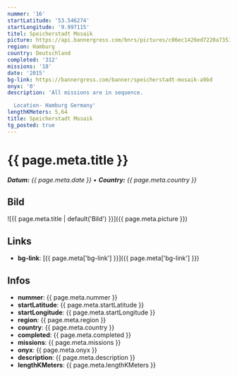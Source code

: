 ```yaml
---
nummer: '16'
startLatitude: '53.546274'
startLongitude: '9.997115'
titel: Speicherstadt Mosaik
picture: https://api.bannergress.com/bnrs/pictures/c06ec1426ed7220a73534afaa62b7fe9
region: Hamburg
country: Deutschland
completed: '312'
missions: '18'
date: '2015'
bg-link: https://bannergress.com/banner/speicherstadt-mosaik-a9bd
onyx: '0'
description: 'All missions are in sequence.

  Location- Hamburg Germany'
lengthKMeters: 5,64
title: Speicherstadt Mosaik
tg_posted: true
---
```

# {{ page.meta.title }}
_**Datum:** {{ page.meta.date }} • **Country:** {{ page.meta.country }}_

## Bild
![{{ page.meta.title | default('Bild') }}]({{ page.meta.picture }})

## Links
- **bg-link**: [{{ page.meta['bg-link'] }}]({{ page.meta['bg-link'] }})

## Infos
- **nummer**: {{ page.meta.nummer }}
- **startLatitude**: {{ page.meta.startLatitude }}
- **startLongitude**: {{ page.meta.startLongitude }}
- **region**: {{ page.meta.region }}
- **country**: {{ page.meta.country }}
- **completed**: {{ page.meta.completed }}
- **missions**: {{ page.meta.missions }}
- **onyx**: {{ page.meta.onyx }}
- **description**: {{ page.meta.description }}
- **lengthKMeters**: {{ page.meta.lengthKMeters }}

